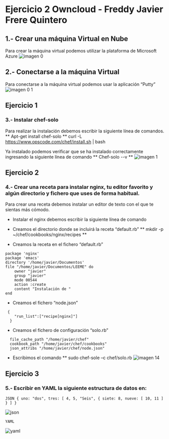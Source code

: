 # Ejercicio 2 Owncloud - Freddy Javier Frere Quintero

## 1.- Crear una máquina Virtual en Nube
Para crear la máquina virtual podemos utilizar la plataforma de Microsoft Azure 
![imagen 0](https://user-images.githubusercontent.com/32844919/32694276-887c91e0-c73c-11e7-95bc-1dc920c4fdfd.JPG)

## 2.-  Conectarse a la máquina Virtual 
Para conectarse a la máquina virtual podemos usar la aplicación “Putty”
![imagen 0 1](https://user-images.githubusercontent.com/32844919/32694285-a9a35098-c73c-11e7-8b11-b8c9615952f6.JPG)

## Ejercicio 1
### 3.- Instalar chef-solo 
Para realizar la instalación debemos escribir la siguiente línea de comandos.
** Apt-get install chef-solo **
curl -L https://www.opscode.com/chef/install.sh | bash

Ya instalado podemos verificar que se ha instalado correctamente ingresando la siguiente línea de comando 
** Chef-solo --v **
![imagen 1](https://user-images.githubusercontent.com/32844919/32694308-095a7cd2-c73d-11e7-8eb8-93d02d22a3ac.JPG)

## Ejercicio 2
### 4.- Crear una receta para instalar nginx, tu editor favorito y algún directorio y fichero que uses de forma habitual.
Para crear una receta debemos instalar un editor de texto con el que te sientas más cómodo.
 * Instalar el nginx debemos escribir la siguiente línea de comando 

 * Creamos el directorio donde se incluirá la receta “default.rb”
** mkdir -p ~/chef/cookbooks/nginx/recipes **
 * Creamos la receta en el fichero “default.rb” 
``` 
package 'nginx'
package 'emacs'
directory '/home/javier/Documentos'
file "/home/javier/Documentos/LEEME" do
	owner "javier"
	group "javier"
	mode 00544
	action :create
	content "Instalación de "
end
```
 * Creamos el fichero “node.json”
```
 {
    "run_list":["recipe[nginx]"]
  }
```

 * Creamos el fichero de configuración “solo.rb”  
```
  file_cache_path "/home/javier/chef"
  cookbook_path "/home/javier/chef/cookbooks"
  json_attribs "/home/javier/chef/node.json"
``` 
 * Escribimos el comando 
** sudo chef-sole –c chef/solo.rb
![imagen 14](https://user-images.githubusercontent.com/32844919/32694331-739fd862-c73d-11e7-9720-1e68f3a7989a.JPG)

## Ejercicio 3 
### 5.- Escribir en YAML la siguiente estructura de datos en: 
```
JSON { uno: "dos", tres: [ 4, 5, "Seis", { siete: 8, nueve: [ 10, 11 ] } ] }
```
![json](https://user-images.githubusercontent.com/32844919/32694334-861bbdbc-c73d-11e7-9afc-178f75cae49c.JPG)
```
YAML
```
![yaml](https://user-images.githubusercontent.com/32844919/32694335-8ddff202-c73d-11e7-93f4-3b1b5ed2b0aa.JPG)
